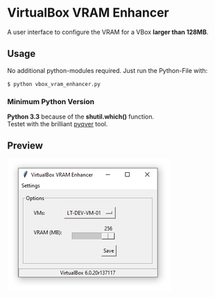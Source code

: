 # VirtualBox VRAM Enhancer
A user interface to configure the VRAM for a VBox **larger than 128MB**.

## Usage
No additional python-modules required. Just run the Python-File with:

```
$ python vbox_vram_enhancer.py
```

### Minimum Python Version

**Python 3.3** because of the **shutil.which()** function.<br/>
Testet with the brilliant [pyqver](https://github.com/ghewgill/pyqver) tool.

## Preview
![](https://github.com/laurence-trippen/VirtualBox-VRAM-Enhancer/blob/master/Preview/vboxvramenhancer_preview.png?raw=true)
